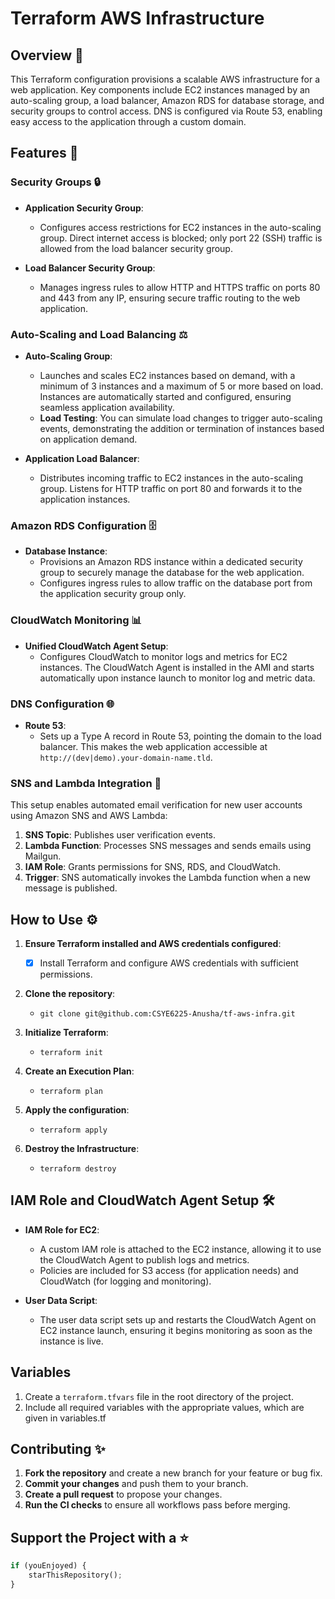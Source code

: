 # Terraform AWS Infrastructure

## Overview 🤖

This Terraform configuration provisions a scalable AWS infrastructure for a web application. Key components include EC2 instances managed by an auto-scaling group, a load balancer, Amazon RDS for database storage, and security groups to control access. DNS is configured via Route 53, enabling easy access to the application through a custom domain.

## Features 🚀

### Security Groups 🔒
- **Application Security Group**: 
  - Configures access restrictions for EC2 instances in the auto-scaling group. Direct internet access is blocked; only port 22 (SSH) traffic is allowed from the load balancer security group.
  
- **Load Balancer Security Group**:
  - Manages ingress rules to allow HTTP and HTTPS traffic on ports 80 and 443 from any IP, ensuring secure traffic routing to the web application.

### Auto-Scaling and Load Balancing ⚖️
- **Auto-Scaling Group**:
  - Launches and scales EC2 instances based on demand, with a minimum of 3 instances and a maximum of 5 or more based on load. Instances are automatically started and configured, ensuring seamless application availability.
  - **Load Testing**: You can simulate load changes to trigger auto-scaling events, demonstrating the addition or termination of instances based on application demand.

- **Application Load Balancer**:
  - Distributes incoming traffic to EC2 instances in the auto-scaling group. Listens for HTTP traffic on port 80 and forwards it to the application instances.

### Amazon RDS Configuration 🗄️
- **Database Instance**:
  - Provisions an Amazon RDS instance within a dedicated security group to securely manage the database for the web application.
  - Configures ingress rules to allow traffic on the database port from the application security group only.

### CloudWatch Monitoring 📊
- **Unified CloudWatch Agent Setup**:
  - Configures CloudWatch to monitor logs and metrics for EC2 instances. The CloudWatch Agent is installed in the AMI and starts automatically upon instance launch to monitor log and metric data.

### DNS Configuration 🌐
- **Route 53**:
  - Sets up a Type A record in Route 53, pointing the domain to the load balancer. This makes the web application accessible at `http://(dev|demo).your-domain-name.tld`.

### SNS and Lambda Integration 📩

This setup enables automated email verification for new user accounts using Amazon SNS and AWS Lambda:

1. **SNS Topic**: Publishes user verification events.
2. **Lambda Function**: Processes SNS messages and sends emails using Mailgun.
3. **IAM Role**: Grants permissions for SNS, RDS, and CloudWatch.
4. **Trigger**: SNS automatically invokes the Lambda function when a new message is published.

## How to Use ⚙

1. **Ensure Terraform installed and AWS credentials configured**:
   - [x] Install Terraform and configure AWS credentials with sufficient permissions.

2. **Clone the repository**:
   - `git clone git@github.com:CSYE6225-Anusha/tf-aws-infra.git`

3. **Initialize Terraform**:
   - `terraform init`

4. **Create an Execution Plan**:
   - `terraform plan`

5. **Apply the configuration**:
   - `terraform apply`

6. **Destroy the Infrastructure**:
   - `terraform destroy`

## IAM Role and CloudWatch Agent Setup 🛠

- **IAM Role for EC2**: 
  - A custom IAM role is attached to the EC2 instance, allowing it to use the CloudWatch Agent to publish logs and metrics.
  - Policies are included for S3 access (for application needs) and CloudWatch (for logging and monitoring).

- **User Data Script**:
  - The user data script sets up and restarts the CloudWatch Agent on EC2 instance launch, ensuring it begins monitoring as soon as the instance is live.

## Variables

1. Create a `terraform.tfvars` file in the root directory of the project.
2. Include all required variables with the appropriate values, which are given in variables.tf


## Contributing ✨

1. **Fork the repository** and create a new branch for your feature or bug fix.
2. **Commit your changes** and push them to your branch.
3. **Create a pull request** to propose your changes.
4. **Run the CI checks** to ensure all workflows pass before merging.

## Support the Project with a ⭐

```terraform
if (youEnjoyed) {
    starThisRepository();
}
